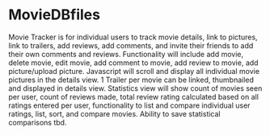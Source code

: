 MovieDBfiles
============
Movie Tracker is for individual users to track movie details, link to pictures, link to trailers, add reviews,
add comments, and invite their friends to add their own comments and reviews.  Functionality will include add movie, delete movie, edit movie, add comment to movie, add review to movie, add picture/upload picture. Javascript will scroll and display all individual movie pictures in the details view.  1 Trailer per movie can be linked, thumbnailed and displayed in details view.  Statistics view will show count of movies seen per user, count of reviews made, total review rating calculated based on all ratings entered per user, functionality to list and compare individual user ratings, list, sort, and compare movies.  Ability to save statistical comparisons tbd.
